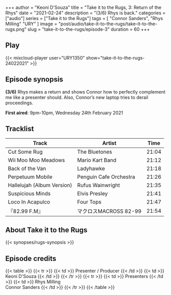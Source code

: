 +++
author = "Keoni D'Souza"
title = "Take it to the Rugs, 3: Return of the Rhys"
date = "2021-02-24"
description = "(3/6) Rhys is back."
categories = ["audio"]
series = ["Take it to the Rugs"]
tags = [
    "Connor Sanders",
    "Rhys Milling"
    "URY"
]
image = "post/audio/take-it-to-the-rugs/take-it-to-the-rugs.png"
slug = "take-it-to-the-rugs/episode-3"
duration = 60
+++

## Play

{{< mixcloud-player user="URY1350" show="take-it-to-the-rugs-24022021" >}}

## Episode synopsis

**(3/6)** Rhys makes a return and shows Connor how to perfectly complement me like a presenter should. Also, Connor’s new laptop tries to derail proceedings.

**First aired**: 9pm-10pm, Wednesday 24th February 2021

## Tracklist

| Track | Artist | Time |
| --- | --- | --- |
| Cut Some Rug | The Bluetones | 21:04 |
| Wii Moo Moo Meadows | Mario Kart Band | 21:12 |
| Back of the Van | Ladyhawke | 21:18 |
| Perpetuum Mobile | Penguin Cafe Orchestra | 21:26 |
| Hallelujah (Album Version) | Rufus Wainwright | 21:35 |
| Suspicious Minds | Elvis Presley | 21:41 |
| Loco In Acapulco | Four Tops | 21:47 |
| 『82.99 F.M』 | マクロスMACROSS 82-99 | 21:54 |


## About Take it to the Rugs

{{< synopses/rugs-synopsis >}}

## Episode credits

{{< table >}}
    {{< tr >}}
        {{< td >}}
            Presenter / Producer
        {{< /td >}}
        {{< td >}}
            Keoni D'Souza
        {{< /td >}}
    {{< /tr >}}
    {{< tr >}}
        {{< td >}}
            Presenters
        {{< /td >}}
        {{< td >}}
            Rhys Milling<br>Connor Sanders
        {{< /td >}}
    {{< /tr >}}
{{< /table >}}